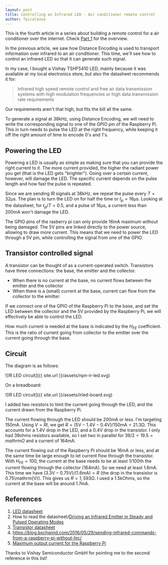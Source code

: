 ```yaml
---
layout: post
title: Controlling an Infrared LED - Air conditioner remote control
author: fpicalausa
---
```


This is the fourth article in a series about building a remote control for a air
conditioner over the internet. Check
[Part 1](/2019/10/06/Controlling-an-air-conditioner-remotely.html) for the
overview.

In the previous article, we saw how Distance Encoding is used to transport
information over infrared to an air conditioner. This time, we'll see how to
control an infrared LED so that it can generate such signal.

In my case, I bought a Vishay TSHF5410 LED, mainly because it was available at
my local electronics store, but also the datasheet recommends it for:

> Infrared high speed remote control and free air data transmission systems with
> high modulation frequencies or high data transmission rate requirements

Our requirements aren't that high, but fits the bill all the same.

To generate a signal at 38kHz, using Distance Encoding, we will need to write
the corresponding signal to one of the GPIO pin of the Raspberry Pi. This in
turn needs to pulse the LED at the right frequency, while keeping it off the
right amount of time to encode 0's and 1's.

## Powering the LED

Powering a LED is usually as simple as making sure that you can provide the
right current to it. The more current provided, the higher the radiant power you get
(that is the LED gets "brighter"). Going over a certain current, however, will
damage the LED. The specific current depends on the pulse length and how fast
the pulse is repeated.

Since we are sending IR signals at 38kHz, we repeat the pulse every
$T = 32 \mathrm{\mu s}$. The plan is to turn the LED on for half the time or $t_p = 16\mathrm{\mu s}$. Looking at the datasheet, for $t_p/T = 0.5$,
and a pulse of $16\mathrm{\mu s}$, a current less than 200mA won't damage the LED.

The GPIO pins of the rasberry pi can only provide 16mA maximum without being damaged. 
The 5V pins are linked directly to the
power source, allowing to draw more current. This means that we need to power
the LED through a 5V pin, while controlling the signal from one of the GPIO.

## Transistor controlled signal

A transistor can be thought of as a current-operated switch. Transistors have three
connections: the base, the emitter and the collector.

- When there is no current at the base, no current flows between the emitter
  and the collector
- When there is a (small) current at the base, current can flow from the
  collector to the emitter.

If we connect one of the GPIO of the Raspberry Pi to the base, and set the LED
between the collector and the 5V provided by the Raspberry Pi, we will
effectively be able to control the LED.

How much current is needed at the base is indicated by the $H_{FE}$ coefficient. 
This is the ratio of current going from collector to the emitter over the current 
going through the base.

## Circuit

The diagram is as follows:

![IR LED circuit]({{ site.url }}/assets/npn-ir-led.svg)

On a breadboard:

![IR LED circuit]({{ site.url }}/assets/irled-board.svg)

I added two resistors to limit the current going through the LED, and the current drawn from the Raspberry Pi.

The current flowing through the LED should be 200mA or less. I'm targeting 150mA. Using $V = RI$, we get
$R = (5\mathrm{V} - 1.4\mathrm{V} - 0.4\mathrm{V}) / 150\mathrm{mA} = 21.3\mathrm{\Omega}$.
This accounts for a 1.4V drop in the LED, and a 0.4V drop in the transistor.
I only had 39ohms resistors available, so I set two in parallel for $39/2 = 19.5=mathrm{\Omega}$ 
and a current of $164\mathrm{mA}$.

The current flowing out of the Raspberry Pi should be 16mA or less, and at the same time be large enough
to let current flow through the transistor. With $H_{FE}=100$, the current at the base needs to be at least 1/100th
the current flowing through the collector (164mA). So we need at least 1.6mA.
This time we have $(3.3\mathrm{V} - 0.75\mathrm{V}) / (1.6\mathrm{mA}) = R$ (the drop in the
transistor is 0.75\mathrm{V}). This gives us $R=1,593\mathrm{\Omega}$. I used a 1.5kOhms, so
the current at the base will be around 1.7mA.

## References

1. [LED datasheet](http://www.vishay.com/docs/81303/tshf5410.pdf)
2. How to read the datasheet/[Driving an Infrared Emitter in Steady and Pulsed Operating Modes](http://www.picbasic.co.uk/forum/attachment.php?attachmentid=7175&d=1386366870)
3. [Transistor datasheet](http://www.farnell.com/datasheets/661741.pdf)
4. https://blog.bschwind.com/2016/05/29/sending-infrared-commands-from-a-raspberry-pi-without-lirc/
5. [Maximum output current for the Raspberry
   Pi](http://www.thebox.myzen.co.uk/Raspberry/Understanding_Outputs.html)

Thanks to Vishay Semiconductor GmbH for pointing me to the second reference in this list!
